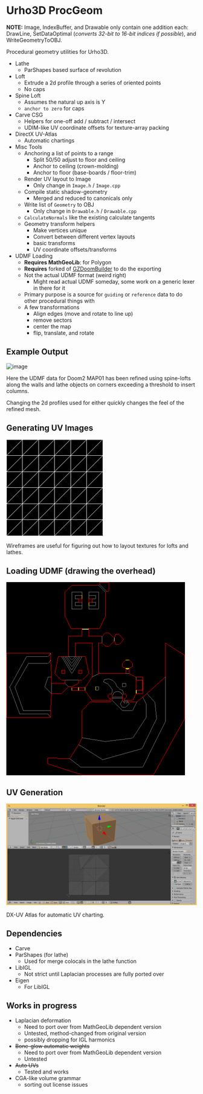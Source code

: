 # Urho3D ProcGeom

**NOTE:** Image, IndexBuffer, and Drawable only contain one addition each: DrawLine, SetDataOptimal (*converts 32-bit to 16-bit indices if possible*), and WriteGeometryToOBJ.

Procedural geometry utilities for Urho3D.

- Lathe
  - ParShapes based surface of revolution
- Loft
  - Extrude a 2d profile through a series of oriented points
  - No caps
- Spine Loft 
  - Assumes the natural up axis is Y
  - `anchor to zero` for caps
- Carve CSG
  - Helpers for one-off add / subtract / intersect
  - UDIM-like UV coordinate offsets for texture-array packing
- DirectX UV-Atlas
  - Automatic chartings
- Misc Tools
  - Anchoring a list of points to a range
    - Split 50/50 adjust to floor and ceiling
    - Anchor to ceiling (crown-molding)
    - Anchor to floor (base-boards / floor-trim)
  - Render UV layout to Image
    - Only change in `Image.h` / `Image.cpp`
  - Compile static shadow-geometry
    - Merged and reduced to canonicals only
  - Write list of `Geometry` to OBJ
    - Only change in `Drawable.h` / `Drawable.cpp`
  - `CalculateNormals` like the existing calculate tangents
  - Geometry transform helpers
    - Make vertices unique
    - Convert between different vertex layouts
    - basic transforms
    - UV coordinate offsets/transforms
- UDMF Loading
  - **Requires MathGeoLib**: for Polygon
  - **Requires** forked of [GZDoomBuilder](https://github.com/JSandusky/GZDoom-Builder) to do the exporting
  - Not the actual UDMF format (weird right)
    - Might read actual UDMF someday, some work on a generic lexer in there for it
  - Primary purpose is a source for `guiding` or `reference` data to do other procedural things with
  - A few transformations
    - Align edges (move and rotate to line up)
    - remove sectors
    - center the map
    - flip, translate, and rotate

## Example Output

![image](image.png)

Here the UDMF data for Doom2 MAP01 has been refined using spine-lofts along the walls and lathe objects on corners exceeding a threshold to insert columns.

Changing the 2d profiles used for either quickly changes the feel of the refined mesh.

## Generating UV Images

![UVTest.png](UVTest.png)

Wireframes are useful for figuring out how to layout textures for lofts and lathes.

## Loading UDMF (drawing the overhead)

![TestMap.png](TestMap.png)

## UV Generation

![UV generation](UVGen.png)

DX-UV Atlas for automatic UV charting.

## Dependencies

- Carve
- ParShapes (for lathe)
  - Used for merge colocals in the lathe function
- LibIGL
  - Not strict until Laplacian processes are fully ported over
- Eigen
  - For LibIGL

## Works in progress

- Laplacian deformation
  - Need to port over from MathGeoLib dependent version
  - Untested, method-changed from original version
  - possibly dropping for IGL harmonics
- ~~Bone-glow automatic weights~~
  - Need to port over from MathGeoLib dependent version
  - Untested
- ~~Auto UVs~~
  - Tested and works
- CGA-like volume grammar
  - sorting out license issues

